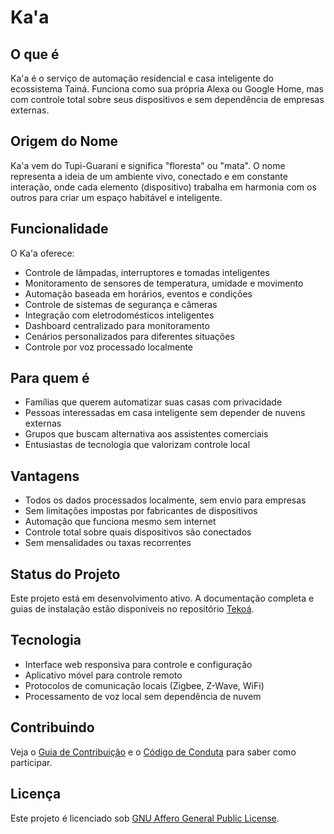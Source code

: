 # Ka'a

## O que é

Ka'a é o serviço de automação residencial e casa inteligente do ecossistema Tainá. Funciona como sua própria Alexa ou Google Home, mas com controle total sobre seus dispositivos e sem dependência de empresas externas.

## Origem do Nome

Ka'a vem do Tupi-Guarani e significa "floresta" ou "mata". O nome representa a ideia de um ambiente vivo, conectado e em constante interação, onde cada elemento (dispositivo) trabalha em harmonia com os outros para criar um espaço habitável e inteligente.

## Funcionalidade

O Ka'a oferece:

- Controle de lâmpadas, interruptores e tomadas inteligentes
- Monitoramento de sensores de temperatura, umidade e movimento
- Automação baseada em horários, eventos e condições
- Controle de sistemas de segurança e câmeras
- Integração com eletrodomésticos inteligentes
- Dashboard centralizado para monitoramento
- Cenários personalizados para diferentes situações
- Controle por voz processado localmente

## Para quem é

- Famílias que querem automatizar suas casas com privacidade
- Pessoas interessadas em casa inteligente sem depender de nuvens externas
- Grupos que buscam alternativa aos assistentes comerciais
- Entusiastas de tecnologia que valorizam controle local

## Vantagens

- Todos os dados processados localmente, sem envio para empresas
- Sem limitações impostas por fabricantes de dispositivos
- Automação que funciona mesmo sem internet
- Controle total sobre quais dispositivos são conectados
- Sem mensalidades ou taxas recorrentes

## Status do Projeto

Este projeto está em desenvolvimento ativo. A documentação completa e guias de instalação estão disponíveis no repositório [Tekoá](https://github.com/taina-labs/tekoa).

## Tecnologia

- Interface web responsiva para controle e configuração
- Aplicativo móvel para controle remoto
- Protocolos de comunicação locais (Zigbee, Z-Wave, WiFi)
- Processamento de voz local sem dependência de nuvem

## Contribuindo

Veja o [Guia de Contribuição](https://github.com/taina-labs/tekoa/blob/main/CONTRIBUTING.md) e o [Código de Conduta](https://github.com/taina-labs/tekoa/blob/main/CODE_OF_CONDUCT.md) para saber como participar.

## Licença

Este projeto é licenciado sob [GNU Affero General Public License](LICENSE).
